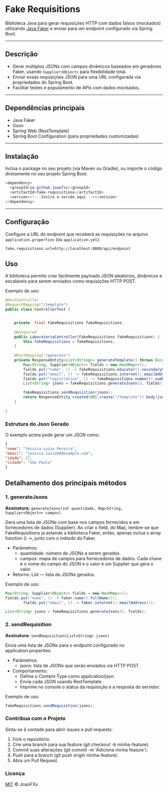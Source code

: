 # Fake Requisitions

Biblioteca Java para gerar requisições HTTP com dados falsos (mockados) utilizando [Java Faker](https://github.com/DiUS/java-faker) e enviar para um endpoint configurado via Spring Boot.

---

## Descrição


- Gerar múltiplos JSONs com campos dinâmicos baseados em geradores Faker, usando `Supplier<Object>` para flexibilidade total.
- Enviar essas requisições JSON para uma URL configurada via propriedades do Spring Boot.
- Facilitar testes e populamento de APIs com dados mockados.

---

## Dependências principais

- Java Faker
- Gson
- Spring Web (RestTemplate)
- Spring Boot Configuration (para propriedades customizadas)

---

## Instalação

Inclua o package no seu projeto (via Maven ou Gradle), ou importe o código diretamente no seu projeto Spring Boot.

```java
<dependency>
  <groupId>io.github.joaofxs</groupId>
  <artifactId>fake-requisitions</artifactId>
  <version><!-- Insira a versão aqui --></version>
</dependency>
```

---

## Configuração

Configure a URL do endpoint que receberá as requisições no arquivo `application.properties` (ou `application.yml`):

```properties
fake.requisitions.url=http://localhost:8080/api/endpoint
```

## Uso

A biblioteca permite criar facilmente payloads JSON aleatórios, dinâmicos e escaláveis para serem enviados como requisições HTTP POST.

Exemplo de uso:

```java
@RestController
@RequestMapping("/template")
public class ControllerTest {


    private  final FakeRequisitions fakeRequisitions;
    
    @Autowired
    public LaboratorioController(FakeRequisitions fakeRequisitions) {
        this.fakeRequisitions = fakeRequisitions;
    }
    
    @PostMapping("/generate")
    private ResponseEntity<List<String>> generateTemplate() throws Exception {
        Map<String, Supplier<Object>> fields = new HashMap<>();
        fields.put("name", () -> fakeRequisitions.educator().secondarySchool());
        fields.put("email", () -> fakeRequisitions.internet().emailAddress());
        fields.put("registration", () -> fakeRequisitions.number().numberBetween(1000,9999));
        List<String> jsons = fakeRequisitions.generateJsons(3, fields);

        fakeRequisitions.sendRequisition(jsons);
        return ResponseEntity.created(URI.create("/template")).body(jsons);
    }
    
}

```
### Estrutura do Json Gerado

O exemplo acima pode gerar um JSON como:

``` json
{
"nome": "Jessica Luiza Pereira",
"email": "jessica.luiza94@example.com",
"idade": 27,
"cidade": "São Paulo"
}
```

## Detalhamento dos principais métodos

### 1. generateJsons
**Assinatura:** `generateJsons(int quantidade, Map<String, Supplier<Object>> campos)`

Gera uma lista de JSONs com base nos campos fornecidos e em fornecedores de dados (Supplier<Object>). Ao criar o field, do Map, lembre-se que FakeRequisitions ja extende a biblioteca Faker, então, apenas inclua o array function () ->, junto com o método do Faker.
- Parâmetros:
    - quantidade: número de JSONs a serem gerados.
    - campos: mapa de campos para fornecedores de dados. Cada chave é o nome do campo do JSON e o valor é um Supplier que gera o valor.
- Retorno: List<String> — lista de JSONs gerados.

Exemplo de uso:


```java
Map<String, Supplier<Object>> fields = new HashMap<>();
fields.put("nome", () -> faker.name().fullName());
        fields.put("email", () -> faker.internet().emailAddress());

List<String> jsons = fakeRequisitions.generateJsons(5, fields);
```

### 2. sendRequisition
**Assinatura:** `sendRequisition(List<String> jsons)`

Envia uma lista de JSONs para o endpoint configurado no application.properties.
- Parâmetros:
  - jsons: lista de JSONs que serão enviados via HTTP POST.
- Comportamento:
  - Define o Content-Type como application/json.
  - Envia cada JSON usando RestTemplate.
  - Imprime no console o status da requisição e a resposta do servidor.
  
 Exemplo de uso:

```java
fakeRequisitions.sendRequisition(jsons);
```

### Contribua com o Projeto

Sinta-se à vontade para abrir issues e pull requests:
1. Fork o repositório.
2. Crie uma branch para sua feature (git checkout -b minha-feature).
3. Commit suas alterações (git commit -m 'Adiciona minha feature').
4. Push para a branch (git push origin minha-feature).
5. Abra um Pull Request.

### Licença

[MIT](LICENSE) © JoaoFXs
